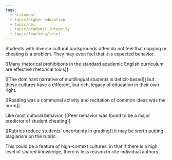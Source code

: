 ```yaml
---
tags: 
  - statement
  - topic/higher-education
  - topic/dei
  - topic/academic-integrity
  - topic/teaching/tesol
---
```

Students with diverse cultural backgrounds often do not feel that copying or cheating is a problem. They may even feel that it is expected behavior.

[[Many rhetorical prohibitions in the standard academic English curriculum are effective rhetorical tools]]

[[The dominant narrative of multilingual students is deficit-based]] but these cultures have a different, but rich, legacy of education in their own right.

[[Reading was a communal activity and recitation of common ideas was the norm]]

Like most cultural behavior, [[Peer behavior was found to be a major predictor of student cheating]]

[[Rubrics reduce students' uncertainty in grading]] It may be worth putting plagiarism on the rubric.

This could be a feature of high-context cultures; in that if there is a high level of shared knowledge, there is less reason to cite individual authors.